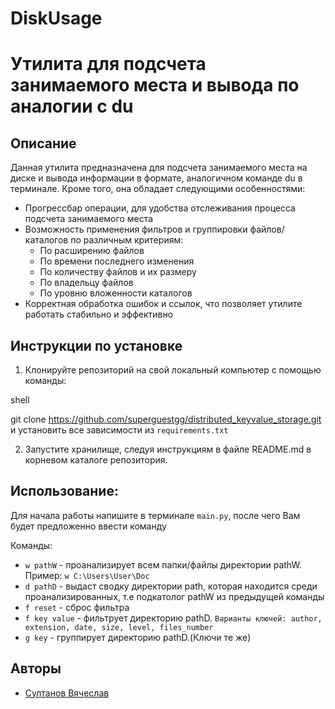 # DiskUsage
# Утилита для подсчета занимаемого места и вывода по аналогии с du

## Описание
Данная утилита предназначена для подсчета занимаемого места на диске и вывода информации в формате, аналогичном команде du в терминале. Кроме того, она обладает следующими особенностями:

- Прогрессбар операции, для удобства отслеживания процесса подсчета занимаемого места
- Возможность применения фильтров и группировки файлов/каталогов по различным критериям:
  - По расширению файлов
  - По времени последнего изменения
  - По количеству файлов и их размеру
  - По владельцу файлов
  - По уровню вложенности каталогов
- Корректная обработка ошибок и ссылок, что позволяет утилите работать стабильно и эффективно

## Инструкции по установке
1. Клонируйте репозиторий на свой локальный компьютер с помощью команды:
   
shell

   git clone https://github.com/superguestgg/distributed_keyvalue_storage.git
и установить все зависимости из `requirements.txt`
   
2. Запустите хранилище, следуя инструкциям в файле README.md в корневом каталоге репозитория.

## Использование:
Для начала работы напишите в терминале `main.py`, после чего Вам будет предложенно ввести команду

Команды:
- `w pathW` - проанализирует всем папки/файлы директории pathW. Пример: `w C:\Users\User\Doc`
- `d pathD` - выдаст сводку директории path, которая находится среди проанализированных, т.е подкатолог pathW из предыдущей команды
- `f reset` - сброс фильтра
- `f key value` - фильтрует директорию pathD. `Варианты ключей: author, extension, date, size, level, files_number`
- `g key` - группирует директорию pathD.(Ключи те же)

## Авторы
- [Султанов Вячеслав](https://github.com/SultanovSlava)
